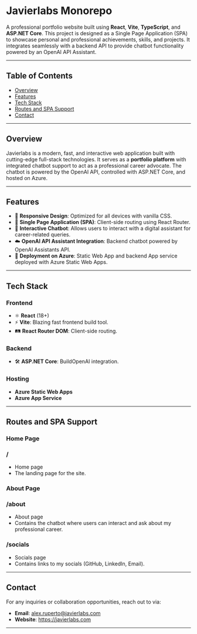 # **Javierlabs Monorepo**

A professional portfolio website built using **React**, **Vite**, **TypeScript**, and **ASP.NET Core**. This project is designed as a 
Single Page Application (SPA) to showcase personal and professional achievements, skills, and projects. It integrates 
seamlessly with a backend API to provide chatbot functionality powered by an OpenAI API Assistant.

---

## **Table of Contents**
- [Overview](#overview)
- [Features](#features)
- [Tech Stack](#tech-stack)
- [Routes and SPA Support](#routes-and-spa-support)
- [Contact](#contact)

---

## **Overview**

Javierlabs is a modern, fast, and interactive web application built with cutting-edge full-stack technologies. It 
serves as a **portfolio platform** with integrated chatbot support to act as a professional career advocate. The 
chatbot is powered by the OpenAI API, controlled with ASP.NET Core, and hosted on Azure.

---

## **Features**

- 📱 **Responsive Design**: Optimized for all devices with vanilla CSS.
- 🔄 **Single Page Application (SPA)**: Client-side routing using React Router.
- 💬 **Interactive Chatbot**: Allows users to interact with a digital assistant for career-related queries.
- ☁️ **OpenAI API Assistant Integration**: Backend chatbot powered by OpenAI Assistants API.
- 🚀 **Deployment on Azure**: Static Web App and backend App service deployed with Azure Static Web Apps.

---

## **Tech Stack**

### **Frontend**
- ⚛️ **React** (18+)
- ⚡ **Vite**: Blazing fast frontend build tool.
- 🛤️ **React Router DOM**: Client-side routing.

### **Backend**
- 🛠️ **ASP.NET Core**: BuildOpenAI integration.

### **Hosting**
- **Azure Static Web Apps**
- **Azure App Service**

---

## **Routes and SPA Support**

### **Home Page**
### **/**
- Home page
- The landing page for the site.

### **About Page**
### **/about**
- About page
- Contains the chatbot where users can interact and ask about my professional career.

### **/socials**
- Socials page
- Contains links to my socials (GitHub, LinkedIn, Email).
---

## **Contact**

For any inquiries or collaboration opportunities, reach out to via:

- **Email**: alex.ruperto@javierlabs.com
- **Website**: https://javierlabs.com

---